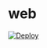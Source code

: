 # web
<a href="https://heroku.com/deploy?template=https://github.com/ziyun99/web">
  <img src="https://www.herokucdn.com/deploy/button.svg" alt="Deploy">
</a>
